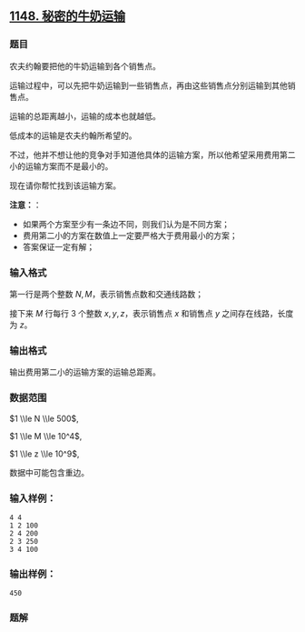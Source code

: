 ## [1148\. 秘密的牛奶运输](https://www.acwing.com/problem/content/1150/)

### 题目

农夫约翰要把他的牛奶运输到各个销售点。

运输过程中，可以先把牛奶运输到一些销售点，再由这些销售点分别运输到其他销售点。

运输的总距离越小，运输的成本也就越低。

低成本的运输是农夫约翰所希望的。

不过，他并不想让他的竞争对手知道他具体的运输方案，所以他希望采用费用第二小的运输方案而不是最小的。

现在请你帮忙找到该运输方案。

**注意：**：

- 如果两个方案至少有一条边不同，则我们认为是不同方案；
- 费用第二小的方案在数值上一定要严格大于费用最小的方案；
- 答案保证一定有解；

### 输入格式

第一行是两个整数 $N,M$，表示销售点数和交通线路数；

接下来 $M$ 行每行 $3$ 个整数 $x,y,z$，表示销售点 $x$ 和销售点 $y$ 之间存在线路，长度为 $z$。

### 输出格式

输出费用第二小的运输方案的运输总距离。

### 数据范围

$1 \\le N \\le 500$,

$1 \\le M \\le 10^4$,

$1 \\le z \\le 10^9$,

数据中可能包含重边。

### 输入样例：

```
4 4
1 2 100
2 4 200
2 3 250
3 4 100
```

### 输出样例：

```
450
```

### 题解

